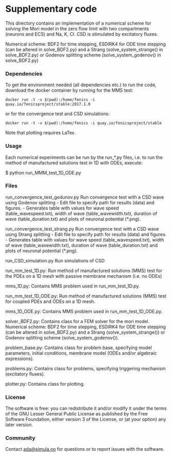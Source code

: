 # Supplementary code #

This directory contains an implementation of a numerical scheme for solving the
Mori model in the zero flow limit with two compartments (neurons and ECS) and
Na, K, Cl. CSD is stimulated by excitatory fluxes.

Numerical scheme: BDF2 for time stepping, ESDIRK4 for ODE time stepping (can be
altered in solve_BDF2.py) and a Strang (solve_system_strange() in
solve_BDF2.py) or Godenov splitting scheme (solve_system_godenov()
in solve_BDF2.py)

### Dependencies ###

To get the environment needed (all dependencies etc.) to run the code, download
the docker container by running for the MMS test:

    docker run -t -v $(pwd):/home/fenics -i quay.io/fenicsproject/stable:2017.1.0

or for the convergence test and CSD simulations:

    docker run -t -v $(pwd):/home/fenics -i quay.io/fenicsproject/stable

Note that plotting requires LaTex.

### Usage ###

Each numerical experiments can be run by the run_*.py files, i.e. to run the
method of manufactured solutions test in 1D with ODEs, execute:

$ python run_MMM_test_1D_ODE.py

### Files ###

run_convergence_test_godunov.py
    Run convergence test with a CSD wave using Godenov splitting
    - Edit file to specify path for results (data) and figures.
    - Generates table with values for wave speed (table_wavespeed.txt), width
        of wave (table_wavewidth.txt), duration of wave (table_duration.txt) and
        plots of neuronal potential (*.png).

run_convergence_test_strang.py
    Run convergence test with a CSD wave using Strang splitting
    - Edit file to specify path for results (data) and figures.
    - Generates table with values for wave speed (table_wavespeed.txt), width
        of wave (table_wavewidth.txt), duration of wave (table_duration.txt) and
        plots of neuronal potential (*.png).

run_CSD_simulation.py
    Run simulations of CSD

run_mm_test_1D.py:
    Run method of manufactured solutions (MMS) test for the PDEs on a 1D mesh
    with passive membrane mechanism (i.e. no ODEs)

mms_1D.py:
    Contains MMS problem used in run_mm_test_1D.py.

run_mm_test_1D_ODE.py:
    Run method of manufactured solutions (MMS) test for coupled PDEs and ODEs
    on a 1D mesh.

mms_1D_ODE.py:
    Contains MMS problem used in run_mm_test_1D_ODE.py.

solver_BDF2.py:
    Contains class for a FEM solver for the mori model.  Numerical scheme: BDF2
    for time stepping, ESDIRK4 for ODE time stepping (can be altered in
    solve_BDF2.py) and a Strang (solve_system_strange()) or Godenov
    splitting scheme (solve_system_godenov()).

problem_base.py:
    Contains class for problem base, specifying model parameters, initial
    conditions, membrane model (ODEs and/or algebraic expressions).

problems.py:
    Contains class for problems, specifying triggering mechanism (excitatory
    fluxes).

plotter.py:
    Contains class for plotting.

### License ###

The software is free: you can redistribute it and/or modify it under the terms
of the GNU Lesser General Public License as published by the Free Software
Foundation, either version 3 of the License, or (at your option) any later
version.

### Community ###

Contact ada@simula.no for questions or to report issues with the software.
